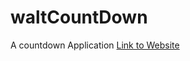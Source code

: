 # waltCountDown
A countdown Application
[Link to Website](https://zippy-licorice-7485ed.netlify.app/)
